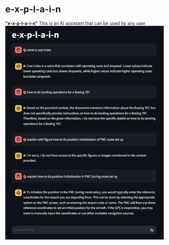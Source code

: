 # e-x-p-l-a-i-n
**"e-x-p-l-a-i-n"** This is an AI assistant that can be used by any user 
![](images/explain.png)